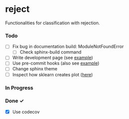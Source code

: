 # reject

Functionalities for classification with rejection.

### Todo
- [ ] Fix bug in documentation build: ModuleNotFoundError
  - [ ] Check sphinx-build command
- [ ] Write development page (see [example](https://airflow-dbt-python.readthedocs.io/en/latest/development.html))
- [ ] Use pre-commit hooks (also see [example](https://airflow-dbt-python.readthedocs.io/en/latest/development.html#pre-commit-hooks))
- [ ] Change sphinx theme
- [ ] Inspect how sklearn creates plot ([here](https://scikit-learn.org/stable/modules/generated/sklearn.metrics.PrecisionRecallDisplay.html#sklearn.metrics.PrecisionRecallDisplay.from_estimator))

### In Progress


### Done ✓
- [x] Use codecov
